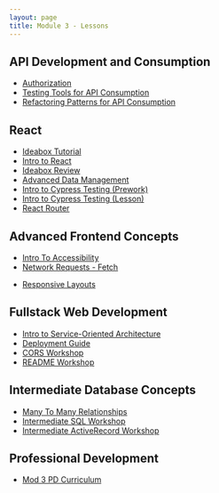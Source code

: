 ```yaml
---
layout: page
title: Module 3 - Lessons
---
```

<!-- Comment the following lessons in as they are updated and deemed ready to go! -->

## API Development and Consumption

* [Authorization](./api_authorization)
* [Testing Tools for API Consumption](./testing_tools_for_api_consumption)
* [Refactoring Patterns for API Consumption](./refactoring_api_consumption)

## React
* [Ideabox Tutorial](./react_ideabox)
* [Intro to React](./react_intro)
* [Ideabox Review](./react_ideabox_review)
* [Advanced Data Management](./react_advanced_data_management)
* [Intro to Cypress Testing (Prework)](./intro_to_cypress_prework)
* [Intro to Cypress Testing (Lesson)](./intro_to_cypress_testing)
* [React Router](./react-router)

## Advanced Frontend Concepts
* [Intro To Accessibility](./intro-to-a11y)
* [Network Requests - Fetch](./network_requests)  
<!-- * [Intro to Cypress Testing](.) -->
<!-- * [FE Error Handling](.) -->
* [Responsive Layouts](./css_responsive_layouts)
<!-- * [Async JavaScript](.) -->
<!-- * [Scope & Scope Chain](.)  -->

## Fullstack Web Development
* [Intro to Service-Oriented Architecture](./intro_to_soa)
* [Deployment Guide](./deployment_guide)
* [CORS Workshop](https://github.com/turingschool-examples/whats_going_on_with_cors)
* [README Workshop](./readme_workshop)

## Intermediate Database Concepts
* [Many To Many Relationships](./many-to-many) 
* [Intermediate SQL Workshop](./intermediate_sql_workshop)
* [Intermediate ActiveRecord Workshop](https://github.com/turingschool-examples/student_enrollments_ar)

## Professional Development
* [Mod 3 PD Curriculum](../pd/)